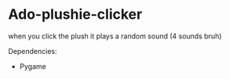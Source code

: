 # Ado-plushie-clicker
when you click the plush it plays a random sound (4 sounds bruh)

Dependencies:
- Pygame
